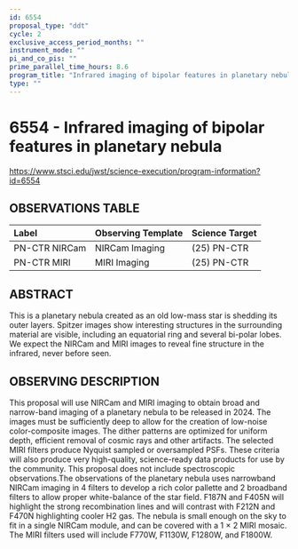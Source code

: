```yaml
---
id: 6554
proposal_type: "ddt"
cycle: 2
exclusive_access_period_months: ""
instrument_mode: ""
pi_and_co_pis: ""
prime_parallel_time_hours: 8.6
program_title: "Infrared imaging of bipolar features in planetary nebula"
type: ""
---
```

# 6554 - Infrared imaging of bipolar features in planetary nebula
https://www.stsci.edu/jwst/science-execution/program-information?id=6554
## OBSERVATIONS TABLE
| Label             | Observing Template | Science Target |
| :---------------- | :----------------- | :------------- |
| PN-CTR NIRCam     | NIRCam Imaging     | (25) PN-CTR    |
| PN-CTR MIRI       | MIRI Imaging       | (25) PN-CTR    |

## ABSTRACT

This is a planetary nebula created as an old low-mass star is shedding its outer layers. Spitzer images show interesting structures in the surrounding material are visible, including an equatorial ring and several bi-polar lobes. We expect the NIRCam and MIRI images to reveal fine structure in the infrared, never before seen.

## OBSERVING DESCRIPTION

This proposal will use NIRCam and MIRI imaging to obtain broad and narrow-band imaging of a planetary nebula to be released in 2024. The images must be sufficiently deep to allow for the creation of low-noise color-composite images. The dither patterns are optimized for uniform depth, efficient removal of cosmic rays and other artifacts. The selected MIRI filters produce Nyquist sampled or oversampled PSFs. These criteria will also produce very high-quality, science-ready data products for use by the community. This proposal does not include spectroscopic observations.The observations of the planetary nebula uses narrowband NIRCam imaging in 4 filters to develop a rich color pallette and 2 broadband filters to allow proper white-balance of the star field. F187N and F405N will highlight the strong recombination lines and will contrast with F212N and F470N highlighting cooler H2 gas. The nebula is small enough on the sky to fit in a single NIRCam module, and can be covered with a 1 × 2 MIRI mosaic. The MIRI filters used will include F770W, F1130W, F1280W, and F1800W.